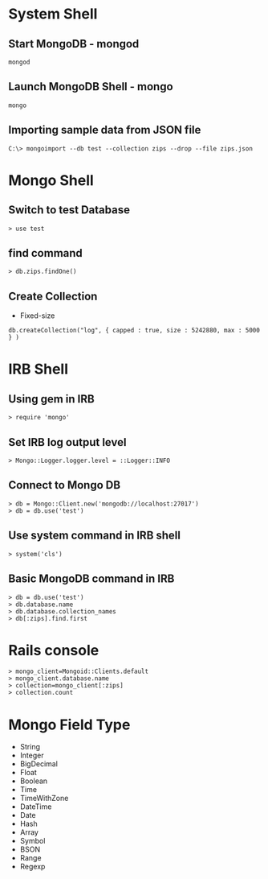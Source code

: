 
# System Shell

## Start MongoDB - mongod

```
mongod
```

## Launch MongoDB Shell - mongo

```
mongo
```

## Importing sample data from JSON file

```
C:\> mongoimport --db test --collection zips --drop --file zips.json
```

# Mongo Shell

## Switch to test Database

```
> use test
```

## find command

```
> db.zips.findOne()
```

## Create Collection

  * Fixed-size

  ```
  db.createCollection("log", { capped : true, size : 5242880, max : 5000 } )
  ```

# IRB Shell

## Using gem in IRB

```
> require 'mongo'
```

## Set IRB log output level

```
> Mongo::Logger.logger.level = ::Logger::INFO
```

## Connect to Mongo DB

```
> db = Mongo::Client.new('mongodb://localhost:27017')
> db = db.use('test')
```

## Use system command in IRB shell

```
> system('cls')
```

## Basic MongoDB command in IRB

```
> db = db.use('test')
> db.database.name
> db.database.collection_names
> db[:zips].find.first
```

# Rails console

```
> mongo_client=Mongoid::Clients.default
> mongo_client.database.name
> collection=mongo_client[:zips]
> collection.count
```


# Mongo Field Type

  - String
  - Integer
  - BigDecimal
  - Float
  - Boolean
  - Time
  - TimeWithZone
  - DateTime
  - Date
  - Hash
  - Array
  - Symbol
  - BSON
  - Range
  - Regexp
